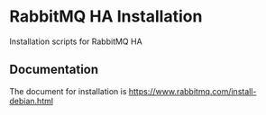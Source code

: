 # RabbitMQ HA Installation


Installation scripts for RabbitMQ HA


## Documentation

The document for installation is https://www.rabbitmq.com/install-debian.html
